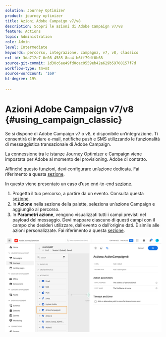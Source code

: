 ```yaml
---
solution: Journey Optimizer
product: journey optimizer
title: Azioni Adobe Campaign v7/v8
description: Scopri le azioni di Adobe Campaign v7/v8
feature: Actions
topic: Administration
role: Admin
level: Intermediate
keywords: percorso, integrazione, campagna, v7, v8, classico
exl-id: 3da712e7-0e08-4585-8ca4-b6ff79df0b68
source-git-commit: 1d30c6ae49fd0cac0559eb42a629b59708157f7d
workflow-type: tm+mt
source-wordcount: '169'
ht-degree: 19%

---
```


# Azioni Adobe Campaign v7/v8 {#using_campaign_classic}

Se si dispone di Adobe Campaign v7 o v8, è disponibile un’integrazione. Ti consentirà di inviare e-mail, notifiche push e SMS utilizzando le funzionalità di messaggistica transazionale di Adobe Campaign.

La connessione tra le istanze Journey Optimizer e Campaign viene impostata per Adobe al momento del provisioning. Adobe di contatto.

Affinché questo funzioni, devi configurare un’azione dedicata. Fai riferimento a questa [sezione](../action/acc-action.md).

In questo viene presentato un caso d’uso end-to-end [sezione](../building-journeys/ajo-ac.md).

1. Progetta il tuo percorso, a partire da un evento. Consulta questa [sezione](../building-journeys/journey.md).
1. In **Azione** nella sezione della palette, seleziona un’azione Campaign e aggiungilo al percorso.
1. In **Parametri azione**, vengono visualizzati tutti i campi previsti nel payload del messaggio. Devi mappare ciascuno di questi campi con il campo che desideri utilizzare, dall’evento o dall’origine dati. È simile alle azioni personalizzate. Fai riferimento a questa [sezione](../building-journeys/using-custom-actions.md).

![](assets/accintegration2.png)
